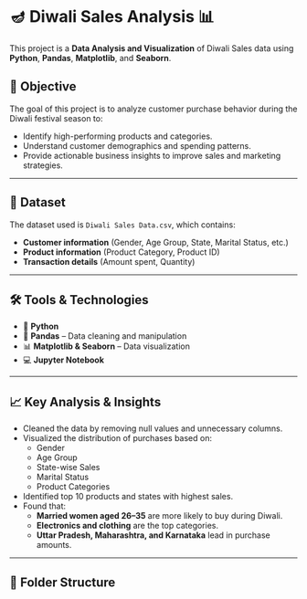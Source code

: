 # 🪔 Diwali Sales Analysis 📊

This project is a **Data Analysis and Visualization** of Diwali Sales data using **Python**, **Pandas**, **Matplotlib**, and **Seaborn**.

## 📌 Objective

The goal of this project is to analyze customer purchase behavior during the Diwali festival season to:

- Identify high-performing products and categories.
- Understand customer demographics and spending patterns.
- Provide actionable business insights to improve sales and marketing strategies.

---

## 📂 Dataset

The dataset used is `Diwali Sales Data.csv`, which contains:

- **Customer information** (Gender, Age Group, State, Marital Status, etc.)
- **Product information** (Product Category, Product ID)
- **Transaction details** (Amount spent, Quantity)

---

## 🛠️ Tools & Technologies

- 🐍 **Python**
- 🧮 **Pandas** – Data cleaning and manipulation
- 📊 **Matplotlib & Seaborn** – Data visualization
- 💻 **Jupyter Notebook**

---

## 📈 Key Analysis & Insights

- Cleaned the data by removing null values and unnecessary columns.
- Visualized the distribution of purchases based on:
  - Gender
  - Age Group
  - State-wise Sales
  - Marital Status
  - Product Categories
- Identified top 10 products and states with highest sales.
- Found that:
  - **Married women aged 26–35** are more likely to buy during Diwali.
  - **Electronics and clothing** are the top categories.
  - **Uttar Pradesh, Maharashtra, and Karnataka** lead in purchase amounts.

---

## 📌 Folder Structure

